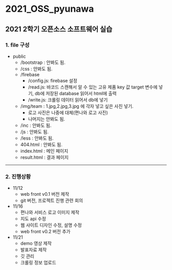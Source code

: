 # 2021_OSS_pyunawa

## 2021 2학기 오픈소스 소프트웨어 실습

### 1. file 구성

- public
  - /bootstrap : 안봐도 됨.
  - /css : 안봐도 됨.
  - /firebase
    - /config.js: firebase 설정
    - /read.js: 바코드 스캔해서 알 수 있는 고유 제품 key 값 target 변수에 넣기, db에 저장된 database 읽어서 html에 출력
    - /write.js: 크롤링 데이터 읽어서 db에 넣기
  - /img/team : 1.jpg,2.jpg,3.jpg 에 각자 넣고 싶은 사진 넣기.
    - 로고 사진은 나중에 대체(편나와 로고 사진)
    - 나머지는 안봐도 됨.
  - /inc : 안봐도 됨.
  - /js : 안봐도 됨.
  - /less : 안봐도 됨.
  - 404.html : 안봐도 됨.
  - index.html : 메인 페이지
  - result.html : 결과 페이지

---

### 2. 진행상황

- 11/12
  - web front v0.1 버전 제작
  - git 버전, 프로젝트 진행 관련 회의
- 11/16
  - 편나와 서비스 로고 이미지 제작
  - 지도 api 수정
  - 웹 사이트 디자인 수정, 설명 수정
  - web front v0.2 버전 추가
- 11/21
  - demo 영상 제작
  - 발표자료 제작
  - 깃 관리
  - 크롤링 정보 업로드

